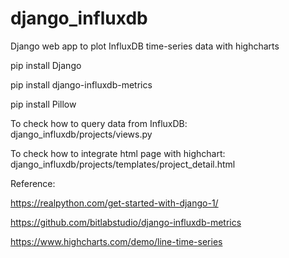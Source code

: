 # django_influxdb
Django web app to plot InfluxDB time-series data with highcharts

pip install Django

pip install django-influxdb-metrics

pip install Pillow

To check how to query data from InfluxDB: django_influxdb/projects/views.py

To check how to integrate html page with highchart: django_influxdb/projects/templates/project_detail.html

Reference:

https://realpython.com/get-started-with-django-1/

https://github.com/bitlabstudio/django-influxdb-metrics

https://www.highcharts.com/demo/line-time-series
